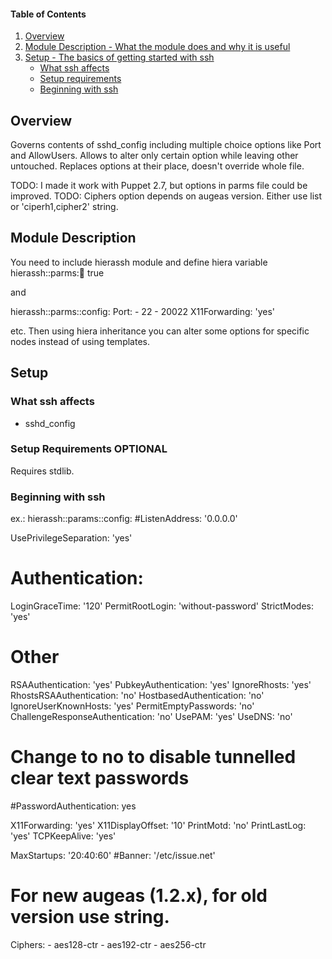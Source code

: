 #### Table of Contents

1. [Overview](#overview)
2. [Module Description - What the module does and why it is useful](#module-description)
3. [Setup - The basics of getting started with ssh](#setup)
    * [What ssh affects](#what-ssh-affects)
    * [Setup requirements](#setup-requirements)
    * [Beginning with ssh](#beginning-with-ssh)
## Overview

Governs contents of sshd\_config including multiple choice options like Port and
AllowUsers. Allows to alter only certain option while leaving other untouched. 
Replaces options at their place, doesn't override whole file.


TODO: I made it work with Puppet 2.7, but options in parms file could be
improved.
TODO: Ciphers option depends on augeas version. Either use list or
'ciperh1,cipher2' string.

## Module Description

You need to include hierassh module and define hiera variable
hierassh::parms::running: true

and 

  hierassh::parms::config:
    Port:
      - 22
      - 20022
    X11Forwarding: 'yes'

etc. Then using hiera inheritance you can alter some options for specific nodes
instead of using templates.

## Setup

### What ssh affects

* sshd\_config

### Setup Requirements **OPTIONAL**

Requires stdlib.

### Beginning with ssh

ex.:
hierassh::params::config:
  #ListenAddress: '0.0.0.0'

  UsePrivilegeSeparation: 'yes'

  # Authentication:
  LoginGraceTime: '120'
  PermitRootLogin: 'without-password'
  StrictModes: 'yes'

  # Other
  RSAAuthentication: 'yes'
  PubkeyAuthentication: 'yes'
  IgnoreRhosts: 'yes'
  RhostsRSAAuthentication: 'no'
  HostbasedAuthentication: 'no'
  IgnoreUserKnownHosts: 'yes'
  PermitEmptyPasswords: 'no'
  ChallengeResponseAuthentication: 'no'
  UsePAM: 'yes'
  UseDNS: 'no'

  # Change to no to disable tunnelled clear text passwords
  #PasswordAuthentication: yes

  X11Forwarding: 'yes'
  X11DisplayOffset: '10'
  PrintMotd: 'no'
  PrintLastLog: 'yes'
  TCPKeepAlive: 'yes'

  MaxStartups: '20:40:60'
  #Banner: '/etc/issue.net'

  # For new augeas (1.2.x), for old version use string.
  Ciphers: 
    - aes128-ctr
    - aes192-ctr
    - aes256-ctr


